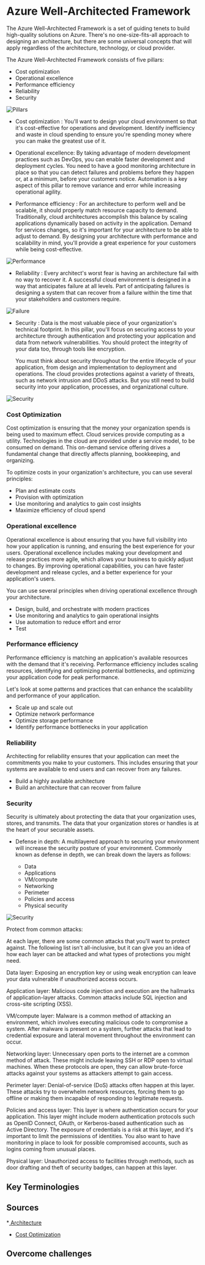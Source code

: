 # Azure Well-Architected Framework
The Azure Well-Architected Framework is a set of guiding tenets to build high-quality solutions on Azure. There's no one-size-fits-all approach to designing an architecture, but there are some universal concepts that will apply regardless of the architecture, technology, or cloud provider.

The Azure Well-Architected Framework consists of five pillars:

- Cost optimization
- Operational excellence
- Performance efficiency
- Reliability
- Security

![Pillars](/00_includes/Cloud/Week2/Azure-12/pillars.png)

- Cost optimization : You'll want to design your cloud environment so that it's cost-effective for operations and development. Identify inefficiency and waste in cloud spending to ensure you're spending money where you can make the greatest use of it.

- Operational excellence: By taking advantage of modern development practices such as DevOps, you can enable faster development and deployment cycles. You need to have a good monitoring architecture in place so that you can detect failures and problems before they happen or, at a minimum, before your customers notice. Automation is a key aspect of this pillar to remove variance and error while increasing operational agility.

- Performance efficiency : For an architecture to perform well and be scalable, it should properly match resource capacity to demand. Traditionally, cloud architectures accomplish this balance by scaling applications dynamically based on activity in the application. Demand for services changes, so it's important for your architecture to be able to adjust to demand. By designing your architecture with performance and scalability in mind, you'll provide a great experience for your customers while being cost-effective.

![Performance](/00_includes/Cloud/Week2/Azure-12/performance-demand.png)

- Reliability : Every architect's worst fear is having an architecture fail with no way to recover it. A successful cloud environment is designed in a way that anticipates failure at all levels. Part of anticipating failures is designing a system that can recover from a failure within the time that your stakeholders and customers require.

![Failure](/00_includes/Cloud/Week2/Azure-12/system-failure.png)

- Security : Data is the most valuable piece of your organization's technical footprint. In this pillar, you'll focus on securing access to your architecture through authentication and protecting your application and data from network vulnerabilities. You should protect the integrity of your data too, through tools like encryption.

    You must think about security throughout for the entire lifecycle of your application, from design and implementation to deployment and operations. The cloud provides protections against a variety of threats, such as network intrusion and DDoS attacks. But you still need to build security into your application, processes, and organizational culture.

![Security](/00_includes/Cloud/Week2/Azure-12/security%20(1).png)

### Cost Optimization

Cost optimization is ensuring that the money your organization spends is being used to maximum effect. Cloud services provide computing as a utility. Technologies in the cloud are provided under a service model, to be consumed on demand. This on-demand service offering drives a fundamental change that directly affects planning, bookkeeping, and organizing.

To optimize costs in your organization's architecture, you can use several principles:
- Plan and estimate costs
- Provision with optimization
- Use monitoring and analytics to gain cost insights
- Maximize efficiency of cloud spend

### Operational excellence

Operational excellence is about ensuring that you have full visibility into how your application is running, and ensuring the best experience for your users. Operational excellence includes making your development and release practices more agile, which allows your business to quickly adjust to changes. By improving operational capabilities, you can have faster development and release cycles, and a better experience for your application's users.

You can use several principles when driving operational excellence through your architecture.
- Design, build, and orchestrate with modern practices
- Use monitoring and analytics to gain operational insights
- Use automation to reduce effort and error
- Test

### Performance efficiency

Performance efficiency is matching an application's available resources with the demand that it's receiving. Performance efficiency includes scaling resources, identifying and optimizing potential bottlenecks, and optimizing your application code for peak performance.

Let's look at some patterns and practices that can enhance the scalability and performance of your application.

- Scale up and scale out
- Optimize network performance
- Optimize storage performance
- Identify performance bottlenecks in your application

### Reliability

Architecting for reliability ensures that your application can meet the commitments you make to your customers. This includes ensuring that your systems are available to end users and can recover from any failures.
- Build a highly available architecture
- Build an architecture that can recover from failure

### Security

Security is ultimately about protecting the data that your organization uses, stores, and transmits. The data that your organization stores or handles is at the heart of your securable assets. 

- Defense in depth:
A multilayered approach to securing your environment will increase the security posture of your environment. Commonly known as defense in depth, we can break down the layers as follows:

    - Data
    - Applications
    - VM/compute
    - Networking
    - Perimeter
    - Policies and access
    - Physical security

![Security](/00_includes/Cloud/Week2/Azure-12/security-layers.png)

Protect from common attacks: 

At each layer, there are some common attacks that you'll want to protect against. The following list isn't all-inclusive, but it can give you an idea of how each layer can be attacked and what types of protections you might need.

Data layer: Exposing an encryption key or using weak encryption can leave your data vulnerable if unauthorized access occurs.

Application layer: Malicious code injection and execution are the hallmarks of application-layer attacks. Common attacks include SQL injection and cross-site scripting (XSS).

VM/compute layer: Malware is a common method of attacking an environment, which involves executing malicious code to compromise a system. After malware is present on a system, further attacks that lead to credential exposure and lateral movement throughout the environment can occur.

Networking layer: Unnecessary open ports to the internet are a common method of attack. These might include leaving SSH or RDP open to virtual machines. When these protocols are open, they can allow brute-force attacks against your systems as attackers attempt to gain access.

Perimeter layer: Denial-of-service (DoS) attacks often happen at this layer. These attacks try to overwhelm network resources, forcing them to go offline or making them incapable of responding to legitimate requests.

Policies and access layer: This layer is where authentication occurs for your application. This layer might include modern authentication protocols such as OpenID Connect, OAuth, or Kerberos-based authentication such as Active Directory. The exposure of credentials is a risk at this layer, and it's important to limit the permissions of identities. You also want to have monitoring in place to look for possible compromised accounts, such as logins coming from unusual places.

Physical layer: Unauthorized access to facilities through methods, such as door drafting and theft of security badges, can happen at this layer.
## Key Terminologies


## Sources

*[ Architecture](https://learn.microsoft.com/en-us/azure/architecture/framework/)

* [Cost Optimization](https://learn.microsoft.com/en-us/training/modules/azure-well-architected-introduction/3-cost-optimization)



## Overcome challenges



